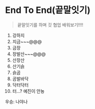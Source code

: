 # End To End(끝말잇기)
> 끝말잇기를 하며 깃 협업 배워보기!!!!

1. 강하지
2. 지금~~~@@@
3. 금장
4. 장발산~~~@@@
5. 산장산
6. 산기슭
7. 슭곰
8. 곰발바닥
9. 닥터닥터
10. 터...? 예진이 안뇽

우승: 나야나